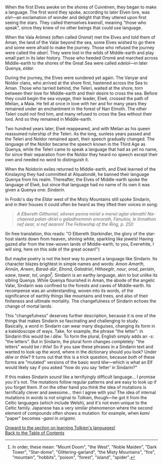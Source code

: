 When the first Elves awoke on the shores of Cuiviénen, they began to make a language. The first word they spoke, according to later Elven lore, was _ele!_—an exclamation of wonder and delight that they uttered upon first seeing the stars. They called themselves _kwendī_, meaning "those who speak", since they knew of no other beings that could use language.

When the Vala Arômez (often called _Oromë_) met the Elves and told them of Aman, the land of the Valar beyond the sea, some Elves wished to go there and some were afraid to make the journey. Those who refused the journey were called the _abarī_. They were lost in the wilds of Middle-earth and play small part in its later history. Those who heeded Oromë and marched across Middle-earth to the shores of the Great Sea were called _edeloī_—in later Quenya, _eldar_.

During the journey, the Elves were sundered yet again. The Vanyar and Noldor clans, who arrived at the shore first, hastened across the Sea to Aman. Those who tarried behind, the Teleri, waited at the shore, torn between their love for Middle-earth and their desire to cross the sea. Before they could begin the sea voyage, their leader, Elwë, crossed the path of Melian, a Maia. He fell at once in love with her and for many years they remained under an enchantment in the forest of Nan Elmoth. The other Teleri could not find him, and many refused to cross the Sea without their lord. And so they remained in Middle-earth.

Two hundred years later, Elwë reappeared, and with Melian as his queen reassumed rulership of the Teleri. As the long, sunless years passed and the Teleri and Noldor remained apart, their speech gradually changed. The language of the Noldor became the speech known in the Third Age as Quenya, while the Teleri came to speak a language that had as yet no name, for since their separation from the Noldor they heard no speech except their own and needed no word to distinguish it.

When the Noldorin exiles returned to Middle-earth, and Elwë learned of the Kinslaying they had committed at Alqualondë, he banned their language Quenya from his realm. Thereafter, the Elves of Middle-earth spoke the language of Elwë, but since that language had no name of its own it was given a Quenya one: _Sindarin_.

In Frodo's day the _Eldar_ west of the Misty Mountains still spoke Sindarin, and in their houses it could often be heard as they lifted their voices in song:

> _A Elbereth Gilthoniel,_
> _silivren penna míriel_
> _o menel aglar elenath!_
> _Na-chaered palan-díriel_
> _o galadhremmin ennorath,_
> _Fanuilos, le linnathon_
> _nef aear, sí nef aearon!_
> <cite>The Fellowship of the Ring, p. 250</cite>

(In free translation, this reads: "O Elbereth Starkindler, the glory of the star-host slants down from heaven, shining white, sparkling like jewels! Having gazed afar from the tree-woven lands of Middle-earth, to you, Everwhite, I will sing, here on this side of the great ocean!")

But maybe poetry is not the best way to present a language like Sindarin. Its character blazes brightest in simple names and words: _Amon Amarth_, _Annûn_, _Arwen_, _Barad-dûr_, _Elrond_, _Galadriel_, _Hithaeglir_, _naur_, _orod_, _periain_, _saew_, _tawar_, _tol_, _ungol_[^translations]. Sindarin is an earthy language, akin to but unlike its sibling Quenya. While Quenya flourished in Aman, the abode of the angelic Valar, Sindarin was confined to the forests and caves of Middle-earth. Its recompense was an understanding, woven into its words, of the significance of earthly things like mountains and trees, and also of their finiteness and ultimate mortality. The changefulness of Sindarin echoes the change of mortal lands.

[^translations]: In order, these mean: "Mount Doom", "the West", "Noble Maiden", "Dark Tower", "Star-dome", "Glittering-garland", "the Misty Mountains", "fire", "mountain", "hobbits", "poison", "forest", "island", "spider".

This "changefulness" deserves further description, because it is one of the things that makes Sindarin so fascinating and challenging to study. Basically, a word in Sindarin can wear many disguises, changing its form in a kaleidoscope of ways. Take, for example, the phrase "the letter": in Sindarin this would be _i dêw_. To form the plural, English simply adds an _-s_: "the letters". But in Sindarin, the plural form changes completely: "the letters" would be _i thîw_! So if you saw these phrases in a Sindarin text and wanted to look up the word, where in the dictionary should you look? Under _dêw_ or _thîw_? It turns out that this is a trick question, because *both* of these forms are "mutated" versions of the basic word _têw_—which is what an Elf would likely say if you asked "how do you say &lsquo;letter&rsquo; in Sindarin?"

If this makes Sindarin sound like a terrifyingly difficult language... I promise you it's not. The mutations follow regular patterns and are easy to look up if you forget them. If on the other hand you think the idea of mutations is terrifically clever and awesome... then I agree with you! The idea of internal mutations in words is not original to Tolkien, though—he got it from the Celtic languages (which include Welsh), and it's not even unique to the Celtic family. Japanese has a very similar phenomenon where the second element of compounds often shows a mutation: for example, when _kami_ "paper" becomes _-gami_ in _origami_.

<div class="nav-links">
<div><a href="./learning.html">Onward to the section on learning Tolkien's languages!</a></div>
<div><a href="../sindarin.html">Back to the Table of Contents</a></div>
</div>

